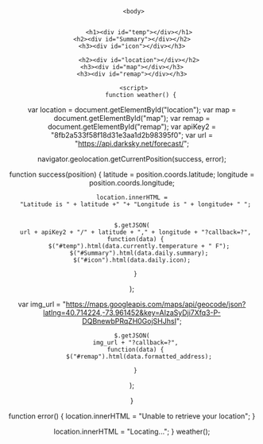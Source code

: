 <html>
     <head>
        <meta charset="utf-8">
        <meta name="viewport" content="width=device-width, initial-scale=1">
        <style>
            html {
  font-family: "Avenir Next", Helevetica, sans-serif;
  text-align: center;}

body {margin: 0 auto;}

h1,h2 {font-weight: 300;}
        </style>
        <title> Weather </title>
        <script src="https://ajax.googleapis.com/ajax/libs/jquery/1.10.2/jquery.min.js"></script>
     </head>

     <body>


        <h1><div id="temp"></div></h1>
	<h2><div id="Summary"></div></h2>
	<h3><div id="icon"></div></h3>
<p id ="demo"></p>

<script>
var greeting;
if(icon="rain"){
greeting = "Its raining"
document.getElementById("demo").innerHTML = greeting;
}
</script>


        <h2><div id="location"></div></h2>
	<h3><div id="map"></div></h3>
	<h3><div id="remap"></div></h3>
        
</body>

     <script>
         function weather() {
  var location = document.getElementById("location");
  var map = document.getElementById("map");
  var remap = document.getElementById("remap");
  var apiKey2 = "8fb2a533f58f18d31e3aa1d2b98395f0";
  var url = "https://api.darksky.net/forecast/";

  navigator.geolocation.getCurrentPosition(success, error);

  function success(position) {
    latitude = position.coords.latitude;
    longitude = position.coords.longitude;

    location.innerHTML =
      "Latitude is " + latitude +" "+ "Longitude is " + longitude+ " ";


    $.getJSON(
      url + apiKey2 + "/" + latitude + "," + longitude + "?callback=?",
      function(data) {
        $("#temp").html(data.currently.temperature + " F");
        $("#Summary").html(data.daily.summary);
	$("#icon").html(data.daily.icon);

      }
);

var img_url = "https://maps.googleapis.com/maps/api/geocode/json?latlng=40.714224,-73.961452&key=AIzaSyDji7Xfq3-P-DQBnewbPRqZH0GojSHJhsI";

    $.getJSON(
      img_url + "?callback=?",
      function(data) {
        $("#remap").html(data.formatted_address);
        
      }
);

  }

  function error() {
    location.innerHTML = "Unable to retrieve your location";
  }



  location.innerHTML = "Locating...";
}
weather();
     </script>
 
 </html>
